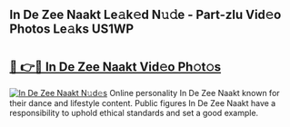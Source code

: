 ## In De Zee Naakt Le𝚊k𝚎d N𝚞𝚍e - Part-zlu Vid𝚎o Photos Le𝚊ks US1WP

# <h2><a href="http://fb7iiqu.evod.top/?m=In+De+Zee+Naakt">🔗 👉🔴 In De Zee Naakt Vid𝚎o Ph𝚘t𝚘s</a></h2>

[![In De Zee Naakt N𝚞d𝚎s](https://i.imgur.com/8V9OHl7.gif)](http://fb7iiqu.evod.top/?m=In+De+Zee+Naakt)
Online personality In De Zee Naakt known for their dance and lifestyle content. Public figures In De Zee Naakt have a responsibility to uphold ethical standards and set a good example. 
